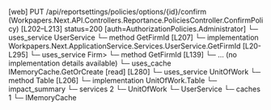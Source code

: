 [web] PUT /api/reportsettings/policies/options/{id}/confirm  (Workpapers.Next.API.Controllers.Reportance.PoliciesController.ConfirmPolicy)  [L202–L213] status=200 [auth=AuthorizationPolicies.Administrator]
  └─ uses_service UserService
    └─ method GetFirmId [L207]
      └─ implementation Workpapers.Next.ApplicationService.Services.UserService.GetFirmId [L20-L295]
        └─ uses_service Firm>
          └─ method GetFirmId [L139]
            └─ ... (no implementation details available)
        └─ uses_cache IMemoryCache.GetOrCreate [read] [L280]
  └─ uses_service UnitOfWork
    └─ method Table [L206]
      └─ implementation UnitOfWork.Table
  └─ impact_summary
    └─ services 2
      └─ UnitOfWork
      └─ UserService
    └─ caches 1
      └─ IMemoryCache

